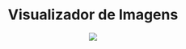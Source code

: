 <div align="center">
    <h1>Visualizador de Imagens</h1>
    <img src="https://github.com/DevLabatut/Visualizador_de_Imagens/assets/134607946/dbd2d16f-6801-423b-82cb-a3729792b4bc">
